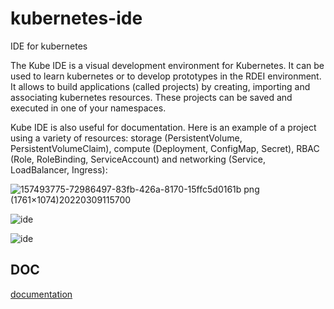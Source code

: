 # kubernetes-ide
IDE for kubernetes



The Kube IDE is a visual development environment for Kubernetes. It can be used to learn kubernetes or to develop prototypes in the RDEI environment. It allows to build applications (called projects) by creating, importing and associating kubernetes resources. These projects can be saved and executed in one of your namespaces.

Kube IDE is also useful for documentation. Here is an example of a project using a variety of resources:   storage (PersistentVolume, PersistentVolumeClaim), compute (Deployment, ConfigMap, Secret), RBAC (Role, RoleBinding, ServiceAccount) and networking (Service, LoadBalancer, Ingress):


![157493775-72986497-83fb-426a-8170-15ffc5d0161b png (1761×1074)20220309115700](https://user-images.githubusercontent.com/10535265/157512365-0a0e80b3-6b46-453d-adb0-ce926c11b4cc.png)



![ide](https://github.com/christiancadieux/kubernetes-ide/assets/10535265/2d5087de-be42-4be0-85fd-c81991cfff73)



![ide](https://github.com/christiancadieux/kubernetes-ide/assets/10535265/e5b19e2c-81b6-4653-a3aa-48c8bee15207)


## DOC

[documentation](https://htmlpreview.github.io/?https://github.com/christiancadieux/kubernetes-ide/blob/main/ide-doc/RDEI_IDE.html)
